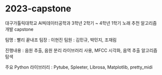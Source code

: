 # 2023-capstone

대구가톨릭대학교 AI빅데이터공학과 3학년 2학기 ~ 4학년 1학기 노래 추천 알고리즘 개발 capstone

팀명 : 빨리 끝내조
팀장 : 이현진
팀원 : 김민규, 박민지, 조재림

진행내용 : 음원 추출, 음원 분리 라이브러리 사용, MFCC 시각화, 음역 추출 알고리즘 탐색

주요 Python 라이브러리 : Pytube, Spleeter, Librosa, Matplotlib, pretty_midi
